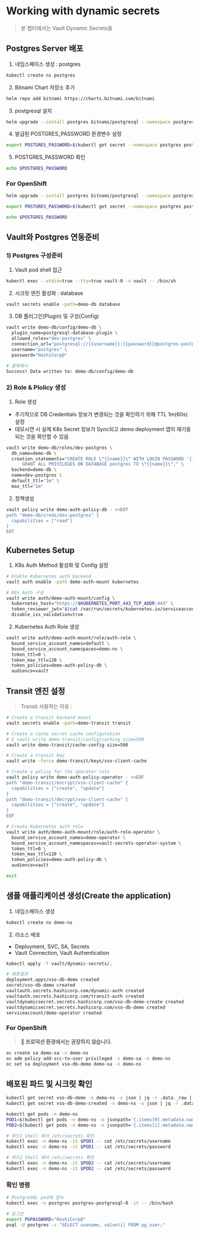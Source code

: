 # Working with dynamic secrets

> 본 챕터에서는 Vault Dynamic Secrets을 

## Postgres Server 배포

1. 네임스페이스 생성 : postgres
```bash
kubectl create ns postgres
```

2. Bitnami Chart 저장소 추가
```bash
helm repo add bitnami https://charts.bitnami.com/bitnami
```

3. postgresql 설치
```bash
helm upgrade --install postgres bitnami/postgresql --namespace postgres --set audit.logConnections=true --set auth.postgresPassword="HashiCorp@"
```

4. 발급된 POSTGRES_PASSWORD 환경변수 설정
```bash
export POSTGRES_PASSWORD=$(kubectl get secret --namespace postgres postgres-postgresql -o jsonpath="{.data.postgres-password}" | base64 -d)
```

5. POSTGRES_PASSWORD 확인
```bash
echo $POSTGRES_PASSWORD
```

### For OpenShift

```bash
helm upgrade --install postgres bitnami/postgresql --namespace postgres -f postgres/values.yaml

export POSTGRES_PASSWORD=$(kubectl get secret --namespace postgres postgres-postgresql -o jsonpath="{.data.postgres-password}" | base64 -d)

echo $POSTGRES_PASSWORD
```

## Vault와 Postgres 연동준비

### 1) Postgres 구성준비

1. Vault pod shell 접근
```bash
kubectl exec --stdin=true --tty=true vault-0 -n vault -- /bin/sh
```

2. 시크릿 엔진 활성화 : database
```bash
vault secrets enable -path=demo-db database
```

3. DB 플러그인(Plugin) 및 구성(Config)
```bash
vault write demo-db/config/demo-db \
  plugin_name=postgresql-database-plugin \
  allowed_roles="dev-postgres" \
  connection_url="postgresql://{{username}}:{{password}}@postgres-postgresql.postgres.svc.cluster.local:5432/postgres?sslmode=disable" \
  username="postgres" \
  password="HashiCorp@"

# 출력예시
Success! Data written to: demo-db/config/demo-db
```

### 2) Role & Plolicy 생성

1. Role 생성
- 주기적으로 DB Credentials 정보가 변경되는 것을 확인하기 위해 TTL 1m(60s) 설정
- 데모시연 시 실제 K8s Secret 정보가 Sync되고 demo deployment 앱이 재기동 되는 것을 확인할 수 있음
```bash
vault write demo-db/roles/dev-postgres \
  db_name=demo-db \
  creation_statements="CREATE ROLE \"{{name}}\" WITH LOGIN PASSWORD '{{password}}' VALID UNTIL '{{expiration}}'; \
      GRANT ALL PRIVILEGES ON DATABASE postgres TO \"{{name}}\";" \
  backend=demo-db \
  name=dev-postgres \
  default_ttl="1m" \
  max_ttl="1m"
```

2. 정책생성
```bash
vault policy write demo-auth-policy-db - <<EOT
path "demo-db/creds/dev-postgres" {
  capabilities = ["read"]
}
EOT
```

## Kubernetes Setup

1. K8s Auth Method 활성화 및 Config 설정
```bash
# Enable Kubernetes auth backend
vault auth enable -path demo-auth-mount kubernetes

# K8s Auth 구성
vault write auth/demo-auth-mount/config \
  kubernetes_host="https://$KUBERNETES_PORT_443_TCP_ADDR:443" \
  token_reviewer_jwt="$(cat /var/run/secrets/kubernetes.io/serviceaccount/token)" \
  disable_iss_validation=true
```

2. Kubernetes Auth Role 생성
```bash
vault write auth/demo-auth-mount/role/auth-role \
  bound_service_account_names=default \
  bound_service_account_namespaces=demo-ns \
  token_ttl=0 \
  token_max_ttl=120 \
  token_policies=demo-auth-policy-db \
  audience=vault
```

## Transit 엔진 설정
> Transit 사용하는 이유 : 

```bash
# Create a transit backend mount
vault secrets enable -path=demo-transit transit

# Create a cache secret cache configuration
# $ vault write demo-transit/config/caching size=500
vault write demo-transit/cache-config size=500

# Create a transit key
vault write -force demo-transit/keys/vso-client-cache

# Create a policy for the operator role
vault policy write demo-auth-policy-operator - <<EOF
path "demo-transit/encrypt/vso-client-cache" {
  capabilities = ["create", "update"]
}
path "demo-transit/decrypt/vso-client-cache" {
  capabilities = ["create", "update"]
}
EOF

# Create Kubernetes auth role
vault write auth/demo-auth-mount/role/auth-role-operator \
  bound_service_account_names=demo-operator \
  bound_service_account_namespaces=vault-secrets-operator-system \
  token_ttl=0 \
  token_max_ttl=120 \
  token_policies=demo-auth-policy-db \
  audience=vault

exit
```

## 샘플 애플리케이션 생성(Create the application)

1. 네임스페이스 생성
```bash
kubectl create ns demo-ns
```

2. 리소스 배포
- Deployment, SVC, SA, Secrets
- Vault Connection, Vault Authentication
```bash
kubectl apply -f vault/dynamic-secrets/.

# 배포결과
deployment.apps/vso-db-demo created
secret/vso-db-demo created
vaultauth.secrets.hashicorp.com/dynamic-auth created
vaultauth.secrets.hashicorp.com/transit-auth created
vaultdynamicsecret.secrets.hashicorp.com/vso-db-demo-create created
vaultdynamicsecret.secrets.hashicorp.com/vso-db-demo created
serviceaccount/demo-operator created
```

### For OpenShift

> **📌 프로덕션 환경에서는 권장하지 않습니다.**

```bash
oc create sa demo-sa -n demo-ns
oc adm policy add-scc-to-user privileged -z demo-sa -n demo-ns
oc set sa deployment vso-db-demo demo-sa -n demo-ns
```

## 배포된 파드 및 시크릿 확인

```bash
kubectl get secret vso-db-demo -n demo-ns -o json | jq -r .data._raw | base64 -d
kubectl get secret vso-db-demo-created -n demo-ns -o json | jq -r .data._raw | base64 -d
```

```bash
kubectl get pods -n demo-ns
POD1=$(kubectl get pods -n demo-ns -o jsonpath='{.items[0].metadata.name}')
POD2=$(kubectl get pods -n demo-ns -o jsonpath='{.items[1].metadata.name}')

# 파드1 Shell 에서 /etc/secrets 확인
kubectl exec -n demo-ns -it $POD1 -- cat /etc/secrets/username
kubectl exec -n demo-ns -it $POD1 -- cat /etc/secrets/password

# 파드2 Shell 에서 /etc/secrets 확인
kubectl exec -n demo-ns -it $POD2 -- cat /etc/secrets/username
kubectl exec -n demo-ns -it $POD2 -- cat /etc/secrets/password
```

### 확인 명령

```bash
# PostgreSQL pod에 접속
kubectl exec -n postgres postgres-postgresql-0 -it -- /bin/bash

# 로그인
export PGPASSWORD="HashiCorp@"
psql -U postgres -c "SELECT usename, valuntil FROM pg_user;"
```